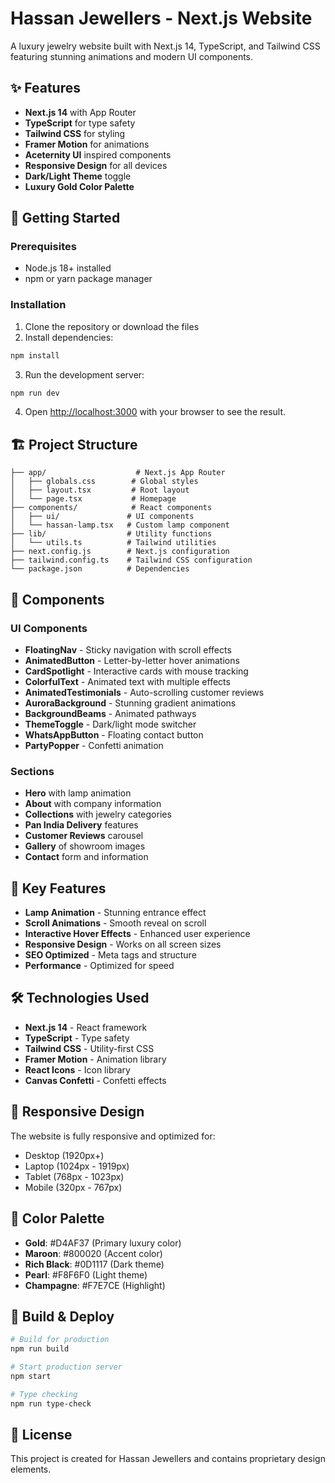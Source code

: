 # Hassan Jewellers - Next.js Website

A luxury jewelry website built with Next.js 14, TypeScript, and Tailwind CSS featuring stunning animations and modern UI components.

## ✨ Features

- **Next.js 14** with App Router
- **TypeScript** for type safety
- **Tailwind CSS** for styling
- **Framer Motion** for animations
- **Aceternity UI** inspired components
- **Responsive Design** for all devices
- **Dark/Light Theme** toggle
- **Luxury Gold Color Palette**

## 🚀 Getting Started

### Prerequisites

- Node.js 18+ installed
- npm or yarn package manager

### Installation

1. Clone the repository or download the files
2. Install dependencies:

```bash
npm install
```

3. Run the development server:

```bash
npm run dev
```

4. Open [http://localhost:3000](http://localhost:3000) with your browser to see the result.

## 🏗️ Project Structure

```
├── app/                    # Next.js App Router
│   ├── globals.css        # Global styles
│   ├── layout.tsx         # Root layout
│   └── page.tsx           # Homepage
├── components/            # React components
│   ├── ui/               # UI components
│   └── hassan-lamp.tsx   # Custom lamp component
├── lib/                  # Utility functions
│   └── utils.ts          # Tailwind utilities
├── next.config.js        # Next.js configuration
├── tailwind.config.ts    # Tailwind CSS configuration
└── package.json          # Dependencies
```

## 🎨 Components

### UI Components
- **FloatingNav** - Sticky navigation with scroll effects
- **AnimatedButton** - Letter-by-letter hover animations
- **CardSpotlight** - Interactive cards with mouse tracking
- **ColorfulText** - Animated text with multiple effects
- **AnimatedTestimonials** - Auto-scrolling customer reviews
- **AuroraBackground** - Stunning gradient animations
- **BackgroundBeams** - Animated pathways
- **ThemeToggle** - Dark/light mode switcher
- **WhatsAppButton** - Floating contact button
- **PartyPopper** - Confetti animation

### Sections
- **Hero** with lamp animation
- **About** with company information
- **Collections** with jewelry categories
- **Pan India Delivery** features
- **Customer Reviews** carousel
- **Gallery** of showroom images
- **Contact** form and information

## 🎯 Key Features

- **Lamp Animation** - Stunning entrance effect
- **Scroll Animations** - Smooth reveal on scroll
- **Interactive Hover Effects** - Enhanced user experience
- **Responsive Design** - Works on all screen sizes
- **SEO Optimized** - Meta tags and structure
- **Performance** - Optimized for speed

## 🛠️ Technologies Used

- **Next.js 14** - React framework
- **TypeScript** - Type safety
- **Tailwind CSS** - Utility-first CSS
- **Framer Motion** - Animation library
- **React Icons** - Icon library
- **Canvas Confetti** - Confetti effects

## 📱 Responsive Design

The website is fully responsive and optimized for:
- Desktop (1920px+)
- Laptop (1024px - 1919px)
- Tablet (768px - 1023px)
- Mobile (320px - 767px)

## 🎨 Color Palette

- **Gold**: #D4AF37 (Primary luxury color)
- **Maroon**: #800020 (Accent color)
- **Rich Black**: #0D1117 (Dark theme)
- **Pearl**: #F8F6F0 (Light theme)
- **Champagne**: #F7E7CE (Highlight)

## 🚀 Build & Deploy

```bash
# Build for production
npm run build

# Start production server
npm start

# Type checking
npm run type-check
```

## 📄 License

This project is created for Hassan Jewellers and contains proprietary design elements.
